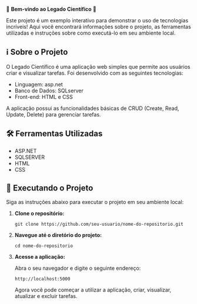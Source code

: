🎉 **Bem-vindo ao Legado Científico** 🚀

Este projeto é um exemplo interativo para demonstrar o uso de tecnologias incríveis! Aqui você encontrará informações sobre o projeto, as ferramentas utilizadas e instruções sobre como executá-lo em seu ambiente local.

## ℹ️ Sobre o Projeto

O Legado Científico é uma aplicação web simples que permite aos usuários criar e visualizar tarefas. Foi desenvolvido com as seguintes tecnologias:

- Linguagem: asp.net
- Banco de Dados: SQLserver
- Front-end: HTML e CSS

A aplicação possui as funcionalidades básicas de CRUD (Create, Read, Update, Delete) para gerenciar tarefas.

## 🛠️ Ferramentas Utilizadas

- ASP.NET
- SQLSERVER
- HTML
- CSS

## 🚀 Executando o Projeto

Siga as instruções abaixo para executar o projeto em seu ambiente local:

1. **Clone o repositório:**

   ```
   git clone https://github.com/seu-usuario/nome-do-repositorio.git
   ```

2. **Navegue até o diretório do projeto:**

   ```
   cd nome-do-repositorio
   ```

   
3. **Acesse a aplicação:**

   Abra o seu navegador e digite o seguinte endereço:

   ```
   http://localhost:5000
   ```

   Agora você pode começar a utilizar a aplicação, criar, visualizar, atualizar e excluir tarefas.
